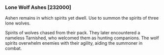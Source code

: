 ### Lone Wolf Ashes [232000]

Ashen remains in which spirits yet dwell. Use to summon the spirits of three lone wolves.

Spirits of wolves chased from their pack. They later encountered a nameless Tarnished, who welcomed them as hunting companions. The wolf spirits overwhelm enemies with their agility, aiding the summoner in combat.